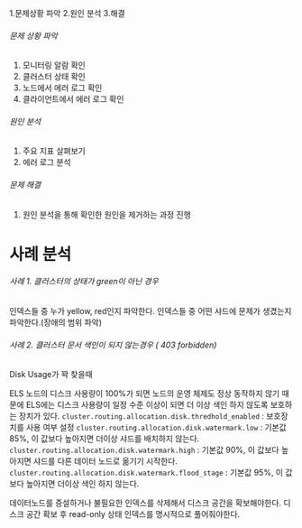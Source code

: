 1.문제상황 파악
2.원인 분석
3.해결


###### 문제 상황 파악
1. 모니터링 알람 확인
2. 클러스터 상태 확인
3. 노드에서 에러 로그 확인
4. 클라이언트에서 에러 로그 확인

###### 원인 분석
1. 주요 지표 살펴보기
2. 에러 로그 분석

###### 문제 해결
1. 원인 분석을 통해 확인한 원인을 제거하는 과정 진행


# 사례 분석

###### 사례 1. 클러스터의 상태가 green이 아닌 경우

인덱스들 중 누가 yellow, red인지 파악한다.
인덱스들 중 어떤 샤드에 문제가 생겼는지 파악한다.(장애의 범위 파악)


###### 사례 2. 클러스터 문서 색인이 되지 않는경우 ( 403 forbidden)

Disk Usage가 꽉 찾을때

ELS 노드의 디스크 사용량이 100%가 되면 노드의 운영 체제도 정상 동작하지 않기 때문에 ELS에는 디스크 사용량이 일정 수준 이상이 되면 더 이상 색인 하지 않도록 보호하는 장치가 있다.
`cluster.routing.allocation.disk.thredhold_enabled` : 보호장치를 사용 여부 설정
`cluster.routing.allocation.disk.watermark.low` : 기본값 85%, 이 값보다 높아지면 더이상 샤드를 배치하지 않는다.
`cluster.routing.allocation.disk.watermark.high` : 기본값 90%, 이 값보다 높아지면 샤드를 다른 데이터 노드로 옮기기 시작한다.
`cluster.routing.allocation.disk.watermark.flood_stage` : 기본값 95%, 이 값보다 높아지면 더이상 색인 하지 않는다.

데이터노드를 증설하거나 불필요한 인덱스를 삭제해서 디스크 공간을 확보해야한다.
디스크 공간 확보 후 read-only 상태 인덱스를 명시적으로 풀어줘야한다.

